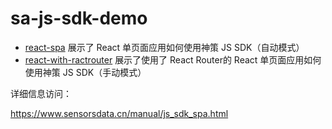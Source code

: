 # sa-js-sdk-demo

 * [react-spa](https://rainyjune.github.io/sa-js-sdk-demo/react-spa/build/index.html) 展示了 React 单页面应用如何使用神策 JS SDK（自动模式）
 * [react-with-ractrouter](https://rainyjune.github.io/sa-js-sdk-demo/react-with-reactrouter/build/index.html) 展示了使用了 React Router的 React 单页面应用如何使用神策 JS SDK（手动模式）


详细信息访问：

https://www.sensorsdata.cn/manual/js_sdk_spa.html
